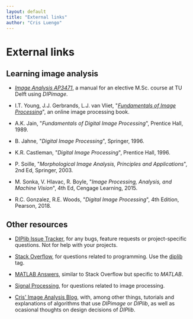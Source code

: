 ```yaml
---
layout: default
title: "External links"
author: "Cris Luengo"
---
```


# External links

## Learning image analysis

- [*Image Analysis AP3471*](https://ftp.imphys.tudelft.nl/DIPimage/docs/ipcourse.pdf), a manual for
  an elective M.Sc. course at TU Delft using *DIPimage*.

- I.T. Young, J.J. Gerbrands, L.J. van Vliet,
  "[*Fundamentals of Image Processing*](https://ftp.imphys.tudelft.nl/DIPimage/docs/FIP2.3.pdf)",
  an online image processing book.

- A.K. Jain, "*Fundamentals of Digital Image Processing*", Prentice Hall, 1989.

- B. Jahne, "*Digital Image Processing*", Springer, 1996.

- K.R. Castleman, "*Digital Image Processing*", Prentice Hall, 1996.

- P. Soille, "*Morphological Image Analysis, Principles and Applications*", 2nd Ed, Springer, 2003.

- M. Sonka, V. Hlavac, R. Boyle, "*Image Processing, Analysis, and Machine Vision*",
  4th Ed, Cengage Learning, 2015.

- R.C. Gonzalez, R.E. Woods, "*Digital Image Processing*", 4th Edition, Pearson, 2018.

## Other resources

- [DIPlib Issue Tracker](https://github.com/DIPlib/diplib/issues), for any bugs, feature requests
  or project-specific questions. Not for help with your projects.

- [Stack Overflow](https://stackoverflow.com/), for questions related to programming.
  Use the [diplib](https://stackoverflow.com/tags/diplib) tag.

- [MATLAB Answers](https://www.mathworks.com/matlabcentral/answers), similar to Stack Overflow
  but specific to *MATLAB*.

- [Signal Processing](https://dsp.stackexchange.com/), for questions related to image processing.

- [Cris' Image Analysis Blog](https://www.crisluengo.net), with, among other things, tutorials and
  explanations of algorithms that use *DIPimage* or *DIPlib*, as well as ocasional thoughts on
  design decisions of *DIPlib*.
